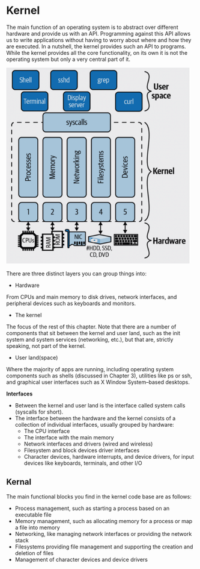 # Kernel

The main function of an operating system is to abstract over different hardware and provide us with an API. Programming against this API allows us to write applications without having to worry about where and how they are executed. In a nutshell, the kernel provides such an API to programs. While the kernel provides all the core functionality, on its own it is not the operating system but only a very central part of it.

![stack_heap](images/linux_architecture.drawio.png "icon")

There are three distinct layers you can group things into:

- Hardware

From CPUs and main memory to disk drives, network interfaces, and peripheral devices such as keyboards and monitors.

- The kernel

The focus of the rest of this chapter. Note that there are a number of components that sit between the kernel and user land, such as the init system and system services (networking, etc.), but that are, strictly speaking, not part of the kernel.

- User land(space)

Where the majority of apps are running, including operating system components such as shells (discussed in Chapter 3), utilities like ps or ssh, and graphical user interfaces such as X Window System–based desktops.

**Interfaces**
- Between the kernel and user land is the interface called system calls (syscalls for short).
- The interface between the hardware and the kernel  consists of a collection of individual interfaces, usually grouped by hardware:
    - The CPU interface
    - The interface with the main memory
    - Network interfaces and drivers (wired and wireless)
    - Filesystem and block devices driver interfaces
    - Character devices, hardware interrupts, and device drivers, for input devices like keyboards, terminals, and other I/O 

## Kernal

The main functional blocks you find in the kernel code base are as follows:

- Process management, such as starting a process based on an executable file
- Memory management, such as allocating memory for a process or map a file into memory
- Networking, like managing network interfaces or providing the network stack
- Filesystems providing file management and supporting the creation and deletion of files
- Management of character devices and device drivers















